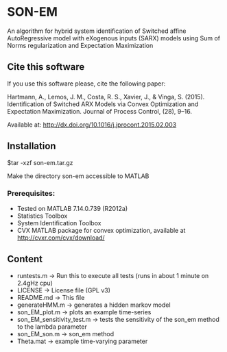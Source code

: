 SON-EM 
==============

An algorithm for hybrid system identification of Switched affine AutoRegressive model with eXogenous inputs (SARX) models using Sum of Norms regularization and Expectation Maximization 


Cite this software
--------------

If you use this software please, cite the following paper:

Hartmann, A., Lemos, J. M., Costa, R. S., Xavier, J., & Vinga, S. (2015). Identification of Switched ARX Models via Convex Optimization and Expectation Maximization. Journal of Process Control, (28), 9–16.

Available at: http://dx.doi.org/10.1016/j.jprocont.2015.02.003

Installation
--------------

$tar -xzf son-em.tar.gz

Make the directory son-em accessible to MATLAB

### Prerequisites:
- Tested on MATLAB 7.14.0.739 (R2012a)
- Statistics Toolbox
- System Identification Toolbox
- CVX MATLAB package for convex optimization, available at http://cvxr.com/cvx/download/

Content
--------------

- runtests.m                    -> Run this to execute all tests (runs in about 1 minute on 2.4gHz cpu)
- LICENSE                       -> License file (GPL v3)
- README.md                     -> This file
- generateHMM.m                 -> generates a hidden markov model
- son\_EM\_plot.m               -> plots an example time-series
- son\_EM\_sensitivity\_test.m  -> tests the sensitivity of the son\_em method to the lambda parameter
- son\_EM\_son.m                -> son\_em method
- Theta.mat                     -> example time-varying parameter

